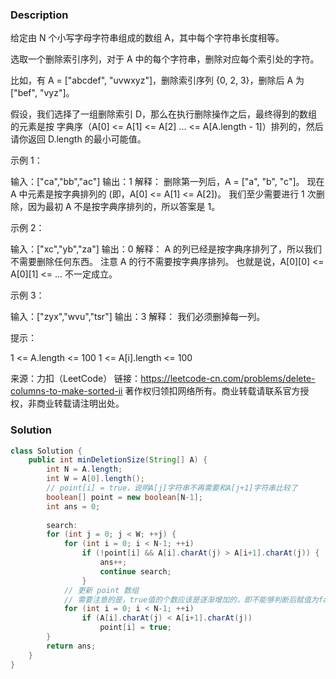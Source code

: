 ### Description

给定由 N 个小写字母字符串组成的数组 A，其中每个字符串长度相等。

选取一个删除索引序列，对于 A 中的每个字符串，删除对应每个索引处的字符。

比如，有 A = ["abcdef", "uvwxyz"]，删除索引序列 {0, 2, 3}，删除后 A 为["bef", "vyz"]。

假设，我们选择了一组删除索引 D，那么在执行删除操作之后，最终得到的数组的元素是按 字典序（A[0] <= A[1] <= A[2] ... <= A[A.length - 1]）排列的，然后请你返回 D.length 的最小可能值。

 

示例 1：

输入：["ca","bb","ac"]
输出：1
解释： 
删除第一列后，A = ["a", "b", "c"]。
现在 A 中元素是按字典排列的 (即，A[0] <= A[1] <= A[2])。
我们至少需要进行 1 次删除，因为最初 A 不是按字典序排列的，所以答案是 1。

示例 2：

输入：["xc","yb","za"]
输出：0
解释：
A 的列已经是按字典序排列了，所以我们不需要删除任何东西。
注意 A 的行不需要按字典序排列。
也就是说，A[0][0] <= A[0][1] <= ... 不一定成立。

示例 3：

输入：["zyx","wvu","tsr"]
输出：3
解释：
我们必须删掉每一列。


提示：

1 <= A.length <= 100
1 <= A[i].length <= 100

来源：力扣（LeetCode）
链接：https://leetcode-cn.com/problems/delete-columns-to-make-sorted-ii
著作权归领扣网络所有。商业转载请联系官方授权，非商业转载请注明出处。

### Solution
```java
class Solution {
    public int minDeletionSize(String[] A) {
        int N = A.length;
        int W = A[0].length();
        // point[i] = true，说明A[j]字符串不再需要和A[j+1]字符串比较了
        boolean[] point = new boolean[N-1];
        int ans = 0;
        
        search:
        for (int j = 0; j < W; ++j) {
            for (int i = 0; i < N-1; ++i)
                if (!point[i] && A[i].charAt(j) > A[i+1].charAt(j)) {
                    ans++;
                    continue search;
                }
            // 更新 point 数组
            // 需要注意的是，true值的个数应该是逐渐增加的，即不能够判断后赋值为false
            for (int i = 0; i < N-1; ++i)
                if (A[i].charAt(j) < A[i+1].charAt(j))
                    point[i] = true;
        }
        return ans;
    }
}
```

